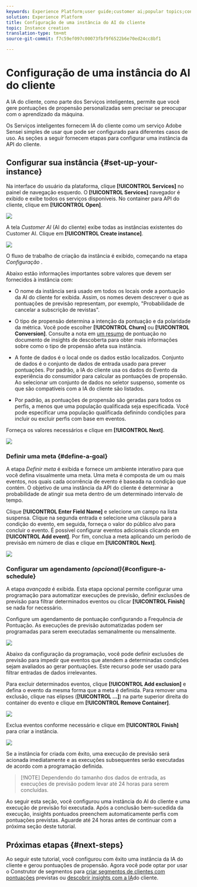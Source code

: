 ```yaml
---
keywords: Experience Platform;user guide;customer ai;popular topics;configure instance;create instance;
solution: Experience Platform
title: Configuração de uma instância do AI do cliente
topic: Instance creation
translation-type: tm+mt
source-git-commit: f7c59ef097c00073fbf9f6522b6e70ed24cc8bf1

---
```



# Configuração de uma instância do AI do cliente

A IA do cliente, como parte dos Serviços inteligentes, permite que você gere pontuações de propensão personalizadas sem precisar se preocupar com o aprendizado da máquina.

Os Serviços inteligentes fornecem IA do cliente como um serviço Adobe Sensei simples de usar que pode ser configurado para diferentes casos de uso. As seções a seguir fornecem etapas para configurar uma instância da API do cliente.

## Configurar sua instância {#set-up-your-instance}

Na interface do usuário da plataforma, clique **[!UICONTROL Services]** no painel de navegação esquerdo. O **[!UICONTROL Services]** navegador é exibido e exibe todos os serviços disponíveis. No container para API do cliente, clique em **[!UICONTROL Open]**.

![](../images/user-guide/navigate-to-service.png)

A tela *Customer AI* (AI do cliente) exibe todas as instâncias existentes do Customer AI. Clique em **[!UICONTROL Create instance]**.

![](../images/user-guide/dashboard.png)

O fluxo de trabalho de criação da instância é exibido, começando na etapa *Configuração* .

Abaixo estão informações importantes sobre valores que devem ser fornecidos à instância com:

* O nome da instância será usado em todos os locais onde a pontuação da AI do cliente for exibida. Assim, os nomes devem descrever o que as pontuações de previsão representam, por exemplo, &quot;Probabilidade de cancelar a subscrição de revistas&quot;.

* O tipo de propensão determina a intenção da pontuação e da polaridade da métrica. Você pode escolher **[!UICONTROL Churn]** ou **[!UICONTROL Conversion]**. Consulte a nota em [um resumo](./discover-insights.md#scoring-summary) de pontuação no documento de insights de descoberta para obter mais informações sobre como o tipo de propensão afeta sua instância.

* A fonte de dados é o local onde os dados estão localizados. Conjunto de dados é o conjunto de dados de entrada usado para prever pontuações. Por padrão, a IA do cliente usa os dados do Evento da experiência do consumidor para calcular as pontuações de propensão. Ao selecionar um conjunto de dados no seletor suspenso, somente os que são compatíveis com a IA do cliente são listados.

* Por padrão, as pontuações de propensão são geradas para todos os perfis, a menos que uma população qualificada seja especificada. Você pode especificar uma população qualificada definindo condições para incluir ou excluir perfis com base em eventos.

Forneça os valores necessários e clique em **[!UICONTROL Next]**.

![](../images/user-guide/setup.png)

### Definir uma meta {#define-a-goal}

A etapa *Definir meta* é exibida e fornece um ambiente interativo para que você defina visualmente uma meta. Uma meta é composta de um ou mais eventos, nos quais cada ocorrência de evento é baseada na condição que contém. O objetivo de uma instância da API do cliente é determinar a probabilidade de atingir sua meta dentro de um determinado intervalo de tempo.

Clique **[!UICONTROL Enter Field Name]** e selecione um campo na lista suspensa. Clique na segunda entrada e selecione uma cláusula para a condição do evento, em seguida, forneça o valor do público alvo para concluir o evento. É possível configurar eventos adicionais clicando em **[!UICONTROL Add event]**. Por fim, conclua a meta aplicando um período de previsão em número de dias e clique em **[!UICONTROL Next]**.

![](../images/user-guide/goal.png)

### Configurar um agendamento *(opcional)*{#configure-a-schedule}

A etapa *avançada* é exibida. Esta etapa opcional permite configurar uma programação para automatizar execuções de previsão, definir exclusões de previsão para filtrar determinados eventos ou clicar **[!UICONTROL Finish]** se nada for necessário.

Configure um agendamento de pontuação configurando a Frequência *de* Pontuação. As execuções de previsão automatizadas podem ser programadas para serem executadas semanalmente ou mensalmente.

![](../images/user-guide/schedule.png)

Abaixo da configuração da programação, você pode definir exclusões de previsão para impedir que eventos que atendem a determinadas condições sejam avaliados ao gerar pontuações. Este recurso pode ser usado para filtrar entradas de dados irrelevantes.

Para excluir determinados eventos, clique **[!UICONTROL Add exclusion]** e defina o evento da mesma forma que a meta é definida. Para remover uma exclusão, clique nas elipses (**[!UICONTROL ...]**) na parte superior direita do container do evento e clique em **[!UICONTROL Remove Container]**.

![](../images/user-guide/exclusion.png)

Exclua eventos conforme necessário e clique em **[!UICONTROL Finish]** para criar a instância.

![](../images/user-guide/advanced.png)

Se a instância for criada com êxito, uma execução de previsão será acionada imediatamente e as execuções subsequentes serão executadas de acordo com a programação definida.

>[!NOTE] Dependendo do tamanho dos dados de entrada, as execuções de previsão podem levar até 24 horas para serem concluídas.

Ao seguir esta seção, você configurou uma instância do AI do cliente e uma execução de previsão foi executada. Após a conclusão bem-sucedida da execução, insights pontuados preenchem automaticamente perfis com pontuações previstas. Aguarde até 24 horas antes de continuar com a próxima seção deste tutorial.

## Próximas etapas {#next-steps}

Ao seguir este tutorial, você configurou com êxito uma instância da IA do cliente e gerou pontuações de propensão. Agora você pode optar por usar o Construtor de segmentos para [criar segmentos de clientes com pontuações](./create-segment.md) previstas ou [descobrir insights com a IA](./discover-insights.md)do cliente.

